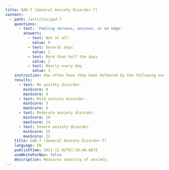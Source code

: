 ```yaml
---
title: GAD-7 (General Anxiety Disorder-7)
content:
  - path: /articles/gad-7
    questions:
      - text: 'Feeling nervous, anxious, or on edge'
        answers:
          - text: Not at all
            value: 0
          - text: Several days
            value: 1
          - text: More than half the days
            value: 2
          - text: Nearly every day
            value: 3
    instruction: How often have they been bothered by the following over the past 2 weeks?
    results:
      - text: No anxiety disorder.
        minScore: 0
        maxScore: 4
      - text: Mild anxiety disorder.
        minScore: 5
        maxScore: 9
      - text: Moderate anxiety disorder.
        minScore: 10
        maxScore: 14
      - text: Severe anxiety disorder.
        minScore: 15
        maxScore: 21
    title: GAD-7 (General Anxiety Disorder-7)
    language: EN
    publishTime: 2021-11-02T07:19:48.687Z
    useWhiteForNav: false
    description: Measures severity of anxiety.
---
```

